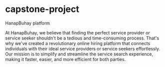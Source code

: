 # capstone-project
HanapBuhay platform








At HanapBuhay, we believe that finding the perfect service provider or service seeker shouldn't be a tedious and time-consuming process. That's why we've created a revolutionary online hiring platform that connects individuals with their ideal service providers or service seekers effortlessly. Our mission is to simplify and streamline the service search experience, making it faster, easier, and more efficient for both parties.


